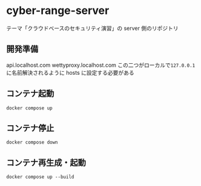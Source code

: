 # cyber-range-server

テーマ「クラウドベースのセキュリティ演習」の server 側のリポジトリ

## 開発準備

api.localhost.com
wettyproxy.localhost.com
この二つがローカルで`127.0.0.1`に名前解決されるように hosts に設定する必要がある

## コンテナ起動

```
docker compose up
```

## コンテナ停止

```
docker compose down
```

## コンテナ再生成・起動

```
docker compose up --build
```

